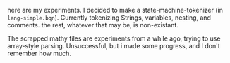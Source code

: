 here are my experiments. 
I decided to make a state-machine-tokenizer (in `lang-simple.bqn`).
Currently tokenizing Strings, variables, nesting, and comments.
the rest, whatever that may be, is non-existant.

The scrapped mathy files are experiments from a while ago, trying to use array-style parsing. Unsuccessful, but i made some progress, and I don't remember how much.

